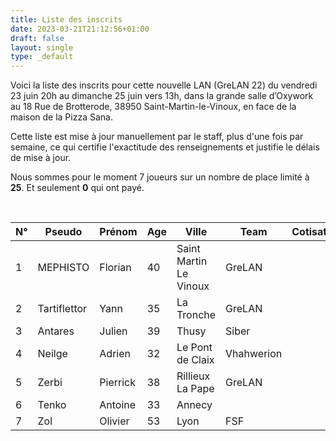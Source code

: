```yaml
---
title: Liste des inscrits
date: 2023-03-21T21:12:56+01:00
draft: false
layout: single
type: _default
---
```

Voici la liste des inscrits pour cette nouvelle LAN (GreLAN 22) du vendredi 23 juin 20h au dimanche 25 juin vers 13h, dans la grande salle d’Oxywork au 18 Rue de Brotterode, 38950 Saint-Martin-le-Vinoux, en face de la maison de la Pizza Sana.  

Cette liste est mise à jour manuellement par le staff, plus d'une fois par semaine, ce qui certifie l'exactitude des renseignements et justifie le délais de mise à jour.  

Nous sommes pour le moment 7 joueurs sur un nombre de place limité à **25**. Et seulement **0** qui ont payé.

&nbsp;

| N°  | Pseudo       | Prénom   | Age | Ville                  | Team       | Cotisation |
| --- | ------------ | -------- | --- | ---------------------- | ---------- | ---------- |
| 1   | MEPHISTO     | Florian  | 40  | Saint Martin Le Vinoux | GreLAN     |            |
| 2   | Tartiflettor | Yann     | 35  | La Tronche             | GreLAN     |            |
| 3   | Antares      | Julien   | 39  | Thusy                  | Siber      |            |
| 4   | Neilge       | Adrien   | 32  | Le Pont de Claix       | Vhahwerion |            |
| 5   | Zerbi        | Pierrick | 38  | Rillieux La Pape       | GreLAN     |            |
| 6   | Tenko        | Antoine  | 33  | Annecy                 |            |            |
| 7   | Zol          | Olivier  | 53  | Lyon                   | FSF        |            |